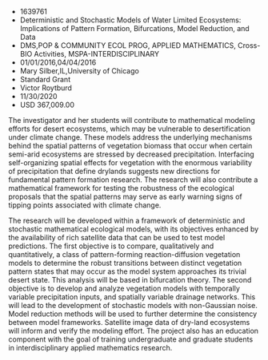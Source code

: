 
* 1639761
* Deterministic and Stochastic Models of Water Limited Ecosystems: Implications of Pattern Formation, Bifurcations, Model Reduction, and Data
* DMS,POP & COMMUNITY ECOL PROG, APPLIED MATHEMATICS, Cross-BIO Activities, MSPA-INTERDISCIPLINARY
* 01/01/2016,04/04/2016
* Mary Silber,IL,University of Chicago
* Standard Grant
* Victor Roytburd
* 11/30/2020
* USD 367,009.00

The investigator and her students will contribute to mathematical modeling
efforts for desert ecosystems, which may be vulnerable to desertification under
climate change. These models address the underlying mechanisms behind the
spatial patterns of vegetation biomass that occur when certain semi-arid
ecosystems are stressed by decreased precipitation. Interfacing self-organizing
spatial effects for vegetation with the enormous variability of precipitation
that define drylands suggests new directions for fundamental pattern formation
research. The research will also contribute a mathematical framework for testing
the robustness of the ecological proposals that the spatial patterns may serve
as early warning signs of tipping points associated with climate change.

The research will be developed within a framework of deterministic and
stochastic mathematical ecological models, with its objectives enhanced by the
availability of rich satellite data that can be used to test model predictions.
The first objective is to compare, qualitatively and quantitatively, a class of
pattern-forming reaction-diffusion vegetation models to determine the robust
transitions between distinct vegetation pattern states that may occur as the
model system approaches its trivial desert state. This analysis will be based in
bifurcation theory. The second objective is to develop and analyze vegetation
models with temporally variable precipitation inputs, and spatially variable
drainage networks. This will lead to the development of stochastic models with
non-Gaussian noise. Model reduction methods will be used to further determine
the consistency between model frameworks. Satellite image data of dry-land
ecosystems will inform and verify the modeling effort. The project also has an
education component with the goal of training undergraduate and graduate
students in interdisciplinary applied mathematics research.
